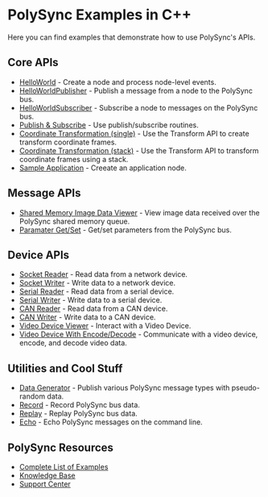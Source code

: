# PolySync Examples in C++

Here you can find examples that demonstrate how to use PolySync's APIs.

## Core APIs

- [HelloWorld](https://github.com/PolySync/PolySync-CPP-Examples/tree/master/HelloWorld) - Create a node and process node-level events.
- [HelloWorldPublisher](https://github.com/PolySync/PolySync-CPP-Examples/tree/master/HelloWorldPublisher) - Publish a message from a node to the PolySync bus.
- [HelloWorldSubscriber](https://github.com/PolySync/PolySync-CPP-Examples/tree/master/HelloWorldSubscriber) - Subscribe a node to messages on the PolySync bus.
- [Publish & Subscribe](https://github.com/PolySync/PolySync-CPP-Examples/tree/master/PublishSubscribe) - Use publish/subscribe routines.
- [Coordinate Transformation (single)](https://github.com/PolySync/PolySync-CPP-Examples/tree/master/SingleTransform) - Use the Transform API to create transform coordinate frames.
- [Coordinate Transformation (stack)](https://github.com/PolySync/PolySync-CPP-Examples/tree/master/TransformStack) - Use the Transform API to transform coordinate frames using a stack.
- [Sample Application](https://github.com/PolySync/PolySync-CPP-Examples/tree/master/SampleApplication) - Creeate an application node.

## Message APIs

- [Shared Memory Image Data Viewer](https://github.com/PolySync/PolySync-CPP-Examples/tree/master/SharedMemoryImageDataViewer) - View image data received over the PolySync shared memory queue.
- [Paramater Get/Set](https://github.com/PolySync/PolySync-CPP-Examples/tree/master/ParameterGetSet) - Get/set parameters from the PolySync bus.
 
## Device APIs

- [Socket Reader](https://github.com/PolySync/PolySync-CPP-Examples/tree/master/SocketReader) - Read data from a network device. 
- [Socket Writer](https://github.com/PolySync/PolySync-CPP-Examples/tree/master/SocketWriter) - Write data to a network device.
- [Serial Reader](https://github.com/PolySync/PolySync-CPP-Examples/tree/master/SerialReader) - Read data from a serial device. 
- [Serial Writer](https://github.com/PolySync/PolySync-CPP-Examples/tree/master/SerialWriter) - Write data to a serial device.
- [CAN Reader](https://github.com/PolySync/PolySync-CPP-Examples/tree/master/CANReader) - Read data from a CAN device. 
- [CAN Writer](https://github.com/PolySync/PolySync-CPP-Examples/tree/master/CANWriter) - Write data to a CAN device.
- [Video Device Viewer](https://github.com/PolySync/PolySync-CPP-Examples/tree/master/VideoDeviceViewer) - Interact with a Video Device.
- [Video Device With Encode/Decode](https://github.com/PolySync/PolySync-CPP-Examples/tree/master/VideoEncodeDecode) - Communicate with a video device, encode, and decode video data.

## Utilities and Cool Stuff

- [Data Generator](https://github.com/PolySync/PolySync-CPP-Examples/tree/master/DataGenerator) - Publish various PolySync message types with pseudo-random data.
- [Record](https://github.com/PolySync/PolySync-CPP-Examples/tree/master/Record) - Record PolySync bus data.
- [Replay](https://github.com/PolySync/PolySync-CPP-Examples/tree/master/Replay) - Replay PolySync bus data.
- [Echo](https://github.com/PolySync/PolySync-CPP-Examples/tree/master/Replay) - Echo PolySync messages on the command line.


## PolySync Resources
- [Complete List of Examples](https://support.harbrick.com/hc/en-us/articles/216961138)
- [Knowledge Base](https://support.harbrick.com/hc/en-us)
- [Support Center](https://support.harbrick.com/)


